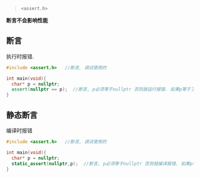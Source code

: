 > `<assert.h>`

**断言不会影响性能**



## 断言

执行时报错.

```c++
#include <assert.h>   //断言, 调试使用的

int main(void){
  char* p = nullptr;
  assert(nullptr == p);  //断言, p必须等于nullptr 否则就运行报错. 如果p等于了nullptr 那么就不会报错.
}
```



## 静态断言

编译时报错

```c++
#include <assert.h>   //断言, 调试使用的

int main(void){
  char* p = nullptr;
  static_assert(nullptr,p);  //断言, p必须等于nullptr 否则就编译报错. 如果p等于了nullptr 那么就不会报错.
}
```

